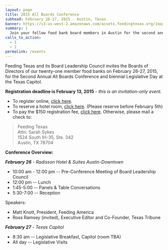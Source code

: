 ```yaml
---
layout: page
title: 2015 All Boards Conference
subhead: February 26-27, 2015 - Austin, Texas
banner: https://s3-us-west-2.amazonaws.com/assets.feedingtexas.org/images/banners/banner-02.jpg
summary: |
  Join your fellow food bank board members in Austin for the second annual All Boards Conference and biennial Legislative Day at the Texas Capitol. (Invite Only Event)
calls_to_action:
  - 1
  - 2
permalink: /events
---
```

Feeding Texas and its Board Leadership Council invites the Boards of Directors of our twenty-one member food banks on February 26-27, 2015, for the Second Annual All Boards Conference and biennial Legislative Day at the Texas Capitol.

**Registration deadline is February 13, 2015** - *this is an invitation-only event.* 

* To register online, [click here](http://bit.ly/ABC-registration). 
* To reserve a hotel room, [click here](https://resweb.passkey.com/go/FeedingTexas). (Please reserve before February 5th)
* To pay the $150 registration fee, [click here](https://www.paypal.com/cgi-bin/webscr?cmd=_s-xclick&hosted_button_id=UZ4MUEBLNNFG8). Otherwise, please mail a check to:   

> Feeding Texas   
> Attn: Sarah Sykes   
> 1524 South IH-35, Ste. 342   
> Austin, TX 78704

**Conference Overview:** 

*__February 26__ - Radisson Hotel & Suites Austin-Downtown* 

* 10:00 am - 12:00 pm -- Pre-Conference Meeting of Board Leadership Council
* 12:00 pm -- Lunch
* 1:45-5:00 -- Panels & Table Conversations
* 5:30-7:00 -- Reception

Speakers:   

* Matt Knott, President, Feeding America
* Ross Ramsey (invited), Executive Editor and Co-Founder, Texas Tribune

*__February 27__ - Texas Capitol*

* 8:30 am -- Legislative Breakfast, Capitol (room TBA)
* All day -- Legislative Visits
